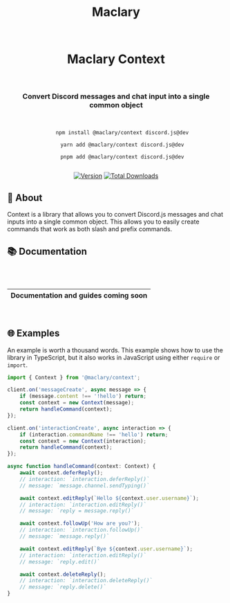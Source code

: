 <div align="center">
    <h1><b>Maclary</b></h1><br/>
    <h1>Maclary Context</h1><br/>
    <h3>Convert Discord messages and chat input into a single common object</h3><br/>
    <code>
    npm install @maclary/context discord.js@dev<br/>
    yarn add @maclary/context discord.js@dev<br/>
    pnpm add @maclary/context discord.js@dev
    </code><br/>
</div>

<div align="center">

[![Version](https://img.shields.io/npm/v/@maclary/context?color=red&label=@maclary/context)](https://github.com/apteryxxyz/maclary/main/packages/context)
[![Total Downloads](https://img.shields.io/npm/dt/@maclary/context)](https://npmjs.com/maclary)

</div>

## 🤔 About

Context is a library that allows you to convert Discord.js messages and chat inputs into a single common object. This allows you to easily create commands that work as both slash and prefix commands.

## 📚 Documentation

<div align="center" style="padding-top: 2rem; padding-bottom: 1rem">

| **Documentation and guides coming soon** |
| ---------------------------------------- |

</div>

## 🌐 Examples

An example is worth a thousand words. This example shows how to use the library in TypeScript, but it also works in JavaScript using either `require` or `import`.

```ts
import { Context } from '@maclary/context';

client.on('messageCreate', async message => {
    if (message.content !== '!hello') return;
    const context = new Context(message);
    return handleCommand(context);
});

client.on('interactionCreate', async interaction => {
    if (interaction.commandName !== 'hello') return;
    const context = new Context(interaction);
    return handleCommand(context);
});

async function handleCommand(context: Context) {
    await context.deferReply();
    // interaction: `interaction.deferReply()`
    // message: `message.channel.sendTyping()`

    await context.editReply(`Hello ${context.user.username}`);
    // interaction: `interaction.editReply()`
    // message: `reply = message.reply()`

    await context.followUp('How are you?');
    // interaction: `interaction.followUp()`
    // message: `message.reply()`

    await context.editReply(`Bye ${context.user.username}`);
    // interaction: `interaction.editReply()`
    // message: `reply.edit()`

    await context.deleteReply();
    // interaction: `interaction.deleteReply()`
    // message: `reply.delete()`
}
```
